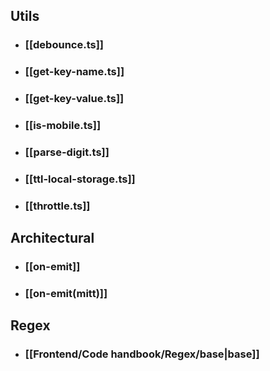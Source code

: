 ## Utils
- ### [[debounce.ts]] 
- ### [[get-key-name.ts]]
- ### [[get-key-value.ts]]
- ### [[is-mobile.ts]]
- ### [[parse-digit.ts]]
- ### [[ttl-local-storage.ts]]
- ### [[throttle.ts]]
## Architectural
- ### [[on-emit]] 
- ### [[on-emit(mitt)]] 
## Regex
- ### [[Frontend/Code handbook/Regex/base|base]] 
